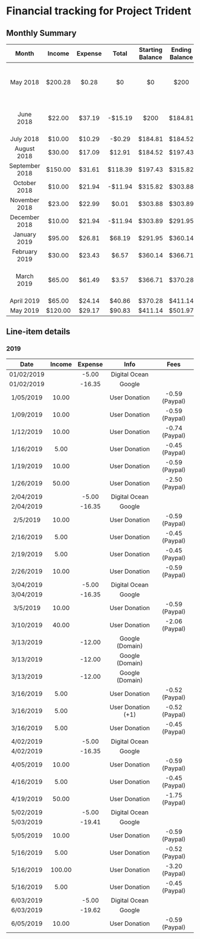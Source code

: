 # Financial tracking for Project Trident

## Monthly Summary
| Month | Income | Expense | Total | Starting Balance | Ending Balance | Individual Donations | Additional Notes
|:---:|:---:|:---:|:---:|:---:|:---:|:---:|:---:|
|May 2018 | $200.28 | $0.28 | $0 | $0 | $200 | 2 | Starting balance with Paypal setup
|June 2018 | $22.00 | $37.19 | -$15.19 | $200 | $184.81 | 5 | Initial google account setup
|July 2018 | $10.00 | $10.29 | -$0.29 | $184.81 | $184.52 | 1 |
|August 2018 | $30.00 | $17.09 | $12.91 | $184.52 | $197.43 | 2 |
|September 2018 | $150.00 | $31.61 | $118.39 | $197.43 | $315.82 | 4 |
|October 2018 | $10.00 | $21.94 | -$11.94 | $315.82 | $303.88 | 1 |
|November 2018 | $23.00 | $22.99 | $0.01 | $303.88 | $303.89 | 3 |
|December 2018 | $10.00 | $21.94 | -$11.94 | $303.89 | $291.95 | 1 |
|January 2019 | $95.00 | $26.81 | $68.19 | $291.95 | $360.14 | 6 |
|February 2019 | $30.00 | $23.43 | $6.57 | $360.14 | $366.71 | 4 |
|March 2019 | $65.00 | $61.49 | $3.57 | $366.71 | $370.28 | 5 | Renewed Web Domains for 1 year
|April 2019 | $65.00 | $24.14 | $40.86 | $370.28 | $411.14 | 3 |
|May 2019 | $120.00 | $29.17 | $90.83 | $411.14 | $501.97 | 4 |


## Line-item details

### 2019
| Date | Income | Expense | Info | Fees |
|:---:|:---:|:---:|:---:|:---:|
|01/02/2019| | -5.00 | Digital Ocean | |
|01/02/2019| | -16.35 | Google | |
|1/05/2019| 10.00 | | User Donation | -0.59 (Paypal) |
|1/09/2019| 10.00 | | User Donation | -0.59 (Paypal) |
|1/12/2019| 10.00 | | User Donation | -0.74 (Paypal) |
|1/16/2019| 5.00 | | User Donation | -0.45 (Paypal) |
|1/19/2019| 10.00 | | User Donation | -0.59 (Paypal) |
|1/26/2019| 50.00 | | User Donation | -2.50 (Paypal) |
|2/04/2019| | -5.00 | Digital Ocean | |
|2/04/2019| | -16.35 | Google | |
|2/5/2019| 10.00 | | User Donation | -0.59 (Paypal) |
|2/16/2019| 5.00 | | User Donation | -0.45 (Paypal) |
|2/19/2019| 5.00 | | User Donation | -0.45 (Paypal) |
|2/26/2019| 10.00 | | User Donation | -0.59 (Paypal) |
|3/04/2019| | -5.00 | Digital Ocean | |
|3/04/2019| | -16.35 | Google | |
|3/5/2019| 10.00 | | User Donation | -0.59 (Paypal) |
|3/10/2019| 40.00 | | User Donation | -2.06 (Paypal) |
|3/13/2019| | -12.00 | Google (Domain)| |
|3/13/2019| | -12.00 | Google (Domain)| |
|3/13/2019| | -12.00 | Google (Domain)| |
|3/16/2019| 5.00 | | User Donation | -0.52 (Paypal) |
|3/16/2019| 5.00 | | User Donation (+1) | -0.52 (Paypal) |
|3/16/2019| 5.00 | | User Donation | -0.45 (Paypal) |
|4/02/2019| | -5.00 | Digital Ocean | |
|4/02/2019| | -16.35 | Google | |
|4/05/2019| 10.00 | | User Donation | -0.59 (Paypal) |
|4/16/2019| 5.00 | | User Donation | -0.45 (Paypal) |
|4/19/2019| 50.00 | | User Donation | -1.75 (Paypal) |
|5/02/2019| | -5.00 | Digital Ocean | |
|5/03/2019| | -19.41 | Google | |
|5/05/2019| 10.00 | | User Donation | -0.59 (Paypal) |
|5/16/2019| 5.00 | | User Donation | -0.52 (Paypal) |
|5/16/2019| 100.00 | | User Donation | -3.20 (Paypal) |
|5/16/2019| 5.00 | | User Donation | -0.45 (Paypal) |
|6/03/2019| | -5.00 | Digital Ocean | |
|6/03/2019| | -19.62 | Google | |
|6/05/2019| 10.00 | | User Donation | -0.59 (Paypal) |

